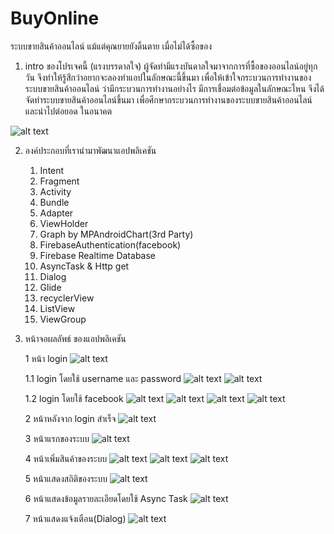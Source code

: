 # BuyOnline
ระบบขายสินค้าออนไลน์ แม้แต่คุณยายยังดิ้นตาย เมื่อไม่ได้ซื้อของ


1. intro ของโปรเจคนี้ (แรงบรรดาลใจ)
   ผู้จัดทำมีแรงบันดาลใจมาจากการที่ซื้อของออนไลน์อยู่ทุกวัน จึงทำให้รู้สึกว่าอยากจะลองทำแอปในลักษณะนี้ขึ้นมา
เพื่อให้เข้าใจกระบวนการทำงานของระบบขายสินค้าออนไลน์ ว่ามีกระบวนการทำงานอย่างไร มีการเชื่อมต่อข้อมูลในลักษณะไหน
จึงได้จัดทำระบบขายสินค้าออนไลน์ขึ้นมา เพื่อศึกษากระบวนการทำงานของระบบขายสินค้าออนไลน์ และนำไปต่อยอด ในอนาคต

![alt text](https://blog.sogoodweb.com/upload/510/36vmZtLAEC.png)

2. องค์ประกอบที่เรานำมาพัฒนาแอปพลิเคชัน
   1. Intent
   2. Fragment
   3. Activity
   4. Bundle
   5. Adapter
   6. ViewHolder
   7. Graph by MPAndroidChart(3rd Party)
   8. FirebaseAuthentication(facebook)
   9. Firebase Realtime Database
   10. AsyncTask & Http get
   11. Dialog
   12. Glide
   13. recyclerView
   14. ListView
   15. ViewGroup
   
3. หน้าจอผลลัพธ์ ของแอปพลิเคชัน

   1 หน้า login
   ![alt text](https://i.postimg.cc/zBszRqSP/5.png)
   
   1.1 login โดยใช้ username และ password
   ![alt text](https://i.postimg.cc/Z56vjDDQ/6.png)
   ![alt text](https://i.postimg.cc/7ZbwZCSn/7.png)
   
   1.2 login โดยใช้ facebook
   ![alt text](https://i.postimg.cc/13MBJtd2/8.png)
   ![alt text](https://i.postimg.cc/gcqZv7QB/9.png)
   ![alt text](https://i.postimg.cc/brKWYJP3/10.png)
   ![alt text](https://i.postimg.cc/TPztWsF3/11.png)
   
   2 หน้าหลังจาก login สำเร็จ
   ![alt text](https://i.postimg.cc/wTjnzCdC/13.png)
   
   3 หน้าแรกของระบบ
   ![alt text](https://i.postimg.cc/TwhtyDRf/14.png)
   
   4 หน้าเพิ่มสินค้าของระบบ
   ![alt text](https://i.postimg.cc/1Rv91xdF/15.png)
   ![alt text](https://i.postimg.cc/ZqYSMVLH/16.png)
   ![alt text](https://i.postimg.cc/SxFQD651/17.png)
   
   5 หน้าแสดงสถิติของระบบ
   ![alt text](https://i.postimg.cc/d0dJdL4P/18.png)
   
   6 หน้าแสดงข้อมูลรายละเอียดโดยใช้ Async Task 
   ![alt text](https://i.postimg.cc/SKbwBV73/19.png)
   
   7 หน้าแสดงแจ้งเตือน(Dialog)
   ![alt text](https://i.postimg.cc/6QzYMhHd/20.png)
   
